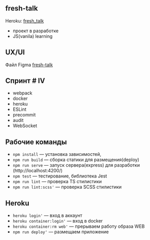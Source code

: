 ## fresh-talk
Heroku: <a href="https://fresh-talk.herokuapp.com/">fresh_talk</a>
- проект в разработке
- JS(vanila) learning

## UX/UI
Файл Figma <a href="https://www.figma.com/file/KKfDj7ZXqhzazW3yBuTyrG/frash_talk?node-id=6%3A0">fresh-talk</a>

## Cпринт # IV
- webpack
- docker 
- heroku
- ESLint
- precommit
- audit
- WebSocket

## Рабочие команды
- `npm install` — установка зависимостей,
- `npm run build` — сборка статики для размещения(deploy)
- `npm run serve` — запуск сервера(express) для разработки (http://localhost:4200/)
- `npm test` — тестирование, библиотека Jest
- `npm run lint` — проверка TS стилистики
- `npm run lint:scss'` — проверка SCSS стилистики

## Heroku
- `heroku login'` — вход в аккаунт
- `heroku container:login'` — вход в docker
- `heroku container:rm web'` — прерываем работу образа WEB
- `npm run deploy'` — размещаем приложение
